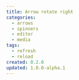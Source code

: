 ```yaml
---
title: Arrow rotate right
categories:
  - arrows
  - spinners
  - editor
  - media
tags:
  - refresh
  - reload
created: 0.2.0
updated: 1.0.0-alpha.1
---
```

